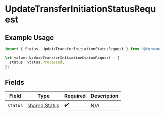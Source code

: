 # UpdateTransferInitiationStatusRequest

## Example Usage

```typescript
import { Status, UpdateTransferInitiationStatusRequest } from "@formance/formance-sdk/sdk/models/shared";

let value: UpdateTransferInitiationStatusRequest = {
  status: Status.Processed,
};
```

## Fields

| Field                                                 | Type                                                  | Required                                              | Description                                           |
| ----------------------------------------------------- | ----------------------------------------------------- | ----------------------------------------------------- | ----------------------------------------------------- |
| `status`                                              | [shared.Status](../../../sdk/models/shared/status.md) | :heavy_check_mark:                                    | N/A                                                   |